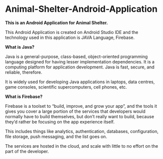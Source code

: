 # Animal-Shelter-Android-Application
**This is an Android Application for Animal Shelter.**

This Android Application is created on Android Studio IDE and the technology used in this application is JAVA Language, Firebase.

**What is Java?**

Java is a general-purpose, class-based, object-oriented programming language designed for having lesser implementation dependencies. It is a computing platform for application development. Java is fast, secure, and reliable, therefore. 

It is widely used for developing Java applications in laptops, data centres, game consoles, scientific supercomputers, cell phones, etc. 

**What is Firebase?**

Firebase is a toolset to “build, improve, and grow your app”, and the tools it gives you cover a large portion of the services that developers would normally have to build themselves, but don’t really want to build, because they’d rather be focusing on the app experience itself. 

This includes things like analytics, authentication, databases, configuration, file storage, push messaging, and the list goes on. 

The services are hosted in the cloud, and scale with little to no effort on the part of the developer.
